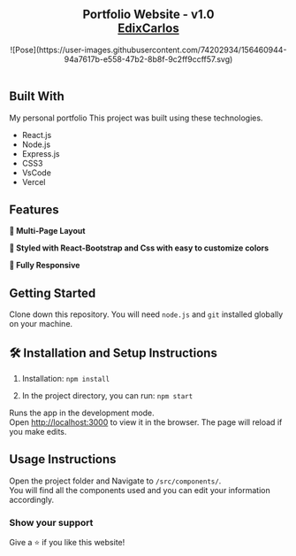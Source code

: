 <h2 align="center">
  Portfolio Website - v1.0<br/>
  <a href="#" target="_blank">EdixCarlos</a>
</h2>
<div align="center">
  <!-- <img alt="Demo" src="./Images/readme-img1.png" /> -->
  ![Pose](https://user-images.githubusercontent.com/74202934/156460944-94a7617b-e558-47b2-8b8f-9c2ff9ccff57.svg)

</div>

<br/>


## Built With

My personal portfolio 
This project was built using these technologies.

- React.js
- Node.js
- Express.js
- CSS3
- VsCode
- Vercel

## Features

**📖 Multi-Page Layout**

**🎨 Styled with React-Bootstrap and Css with easy to customize colors**

**📱 Fully Responsive**

## Getting Started

Clone down this repository. You will need `node.js` and `git` installed globally on your machine.

## 🛠 Installation and Setup Instructions

1. Installation: `npm install`

2. In the project directory, you can run: `npm start`

Runs the app in the development mode.\
Open [http://localhost:3000](http://localhost:3000) to view it in the browser.
The page will reload if you make edits.

## Usage Instructions

Open the project folder and Navigate to `/src/components/`. <br/>
You will find all the components used and you can edit your information accordingly.

### Show your support

Give a ⭐ if you like this website!

<!-- <a href="https://www.buymeacoffee.com/EdixCarlos" target="_blank"><img src="https://cdn.buymeacoffee.com/buttons/v2/default-violet.png" alt="Buy Me A Coffee" height= "60px" width= "217px" ></a> -->
